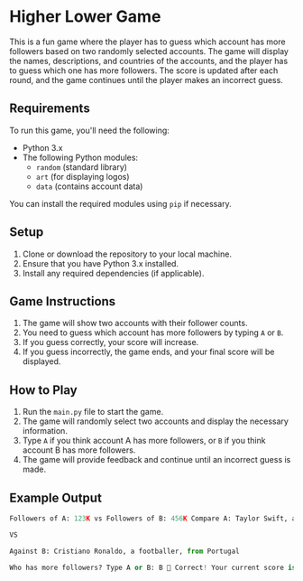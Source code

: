 # Higher Lower Game

This is a fun game where the player has to guess which account has more followers based on two randomly selected accounts. The game will display the names, descriptions, and countries of the accounts, and the player has to guess which one has more followers. The score is updated after each round, and the game continues until the player makes an incorrect guess.

## Requirements

To run this game, you'll need the following:

- Python 3.x
- The following Python modules:
  - `random` (standard library)
  - `art` (for displaying logos)
  - `data` (contains account data)

You can install the required modules using `pip` if necessary.

## Setup

1. Clone or download the repository to your local machine.
2. Ensure that you have Python 3.x installed.
3. Install any required dependencies (if applicable).

## Game Instructions

1. The game will show two accounts with their follower counts.
2. You need to guess which account has more followers by typing `A` or `B`.
3. If you guess correctly, your score will increase.
4. If you guess incorrectly, the game ends, and your final score will be displayed.

## How to Play

1. Run the `main.py` file to start the game.
2. The game will randomly select two accounts and display the necessary information.
3. Type `A` if you think account A has more followers, or `B` if you think account B has more followers.
4. The game will provide feedback and continue until an incorrect guess is made.

## Example Output
```python
Followers of A: 123K vs Followers of B: 456K Compare A: Taylor Swift, a singer, from the USA

VS

Against B: Cristiano Ronaldo, a footballer, from Portugal

Who has more followers? Type A or B: B 🎉 Correct! Your current score is 1.


